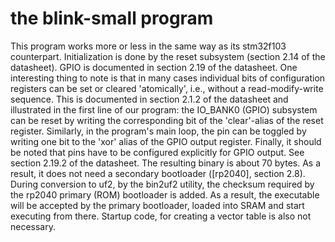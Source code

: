 # the blink-small program

This program works more or less in the same way as its stm32f103 counterpart. Initialization is done by the reset subsystem (section 2.14 of the datasheet). GPIO is documented in section
2.19 of the datasheet. One interesting thing to note is that in many cases individual bits of configuration registers can be set or cleared 'atomically', i.e., without a read-modify-write sequence.
This is documented in section 2.1.2 of the datasheet and illustrated in the first line of our program: the IO_BANK0 (GPIO) subsystem can be reset by writing the corresponding bit of the
'clear'-alias of the reset register. Similarly, in the program's main loop, the pin can be toggled by writing one bit to the 'xor' alias of the GPIO output register. Finally, it should be
noted that pins have to be configured explicitly for GPIO output. See section 2.19.2 of the datasheet. The resulting binary is about 70 bytes. As a result, it does not need a secondary bootloader
([rp2040], section 2.8). During conversion to uf2, by the bin2uf2 utility, the checksum required by the rp2040 primary (ROM) bootloader is added. As a result, the executable will be accepted by
the primary bootloader, loaded into SRAM and start executing from there. Startup code, for creating a vector table is also not necessary.
